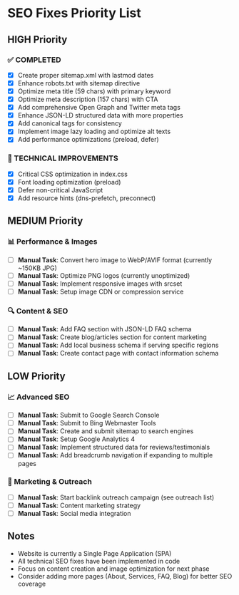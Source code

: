# SEO Fixes Priority List

## HIGH Priority

### ✅ COMPLETED
- [x] Create proper sitemap.xml with lastmod dates
- [x] Enhance robots.txt with sitemap directive  
- [x] Optimize meta title (59 chars) with primary keyword
- [x] Optimize meta description (157 chars) with CTA
- [x] Add comprehensive Open Graph and Twitter meta tags
- [x] Enhance JSON-LD structured data with more properties
- [x] Add canonical tags for consistency
- [x] Implement image lazy loading and optimize alt texts
- [x] Add performance optimizations (preload, defer)

### 🔧 TECHNICAL IMPROVEMENTS
- [x] Critical CSS optimization in index.css
- [x] Font loading optimization (preload)
- [x] Defer non-critical JavaScript
- [x] Add resource hints (dns-prefetch, preconnect)

## MEDIUM Priority

### 📊 Performance & Images
- [ ] **Manual Task**: Convert hero image to WebP/AVIF format (currently ~150KB JPG)
- [ ] **Manual Task**: Optimize PNG logos (currently unoptimized)
- [ ] **Manual Task**: Implement responsive images with srcset
- [ ] **Manual Task**: Setup image CDN or compression service

### 🔍 Content & SEO
- [ ] **Manual Task**: Add FAQ section with JSON-LD FAQ schema
- [ ] **Manual Task**: Create blog/articles section for content marketing
- [ ] **Manual Task**: Add local business schema if serving specific regions
- [ ] **Manual Task**: Create contact page with contact information schema

## LOW Priority

### 📈 Advanced SEO
- [ ] **Manual Task**: Submit to Google Search Console
- [ ] **Manual Task**: Submit to Bing Webmaster Tools
- [ ] **Manual Task**: Create and submit sitemap to search engines
- [ ] **Manual Task**: Setup Google Analytics 4
- [ ] **Manual Task**: Implement structured data for reviews/testimonials
- [ ] **Manual Task**: Add breadcrumb navigation if expanding to multiple pages

### 🎯 Marketing & Outreach
- [ ] **Manual Task**: Start backlink outreach campaign (see outreach list)
- [ ] **Manual Task**: Content marketing strategy
- [ ] **Manual Task**: Social media integration

## Notes
- Website is currently a Single Page Application (SPA)
- All technical SEO fixes have been implemented in code
- Focus on content creation and image optimization for next phase
- Consider adding more pages (About, Services, FAQ, Blog) for better SEO coverage